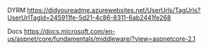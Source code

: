 DYRM
https://didyoureadme.azurewebsites.net/UserUrls/TagUrls?UserUrlTagId=245911fe-5d21-4c86-8311-6ab2441fe268  

Docs
https://docs.microsoft.com/en-us/aspnet/core/fundamentals/middleware/?view=aspnetcore-2.1



